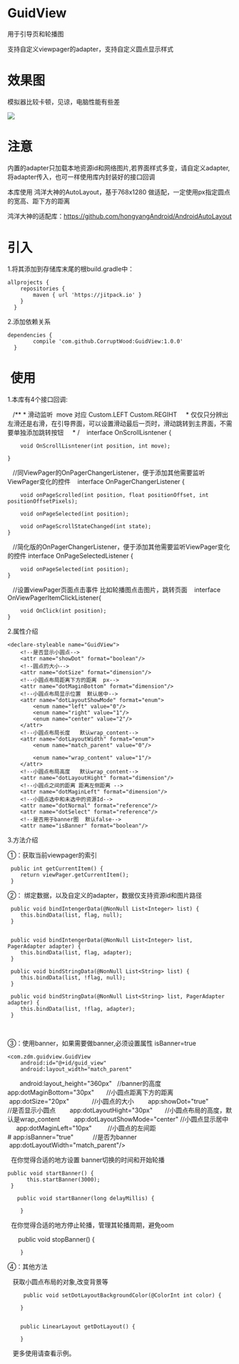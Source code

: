 # GuidView

用于引导页和轮播图

支持自定义viewpager的adapter，支持自定义圆点显示样式

# 效果图

模拟器比较卡顿，见谅，电脑性能有些差

<img src="https://github.com/CorruptWood/GuidView/blob/master/guidView.gif"/>

# 注意

内置的adapter只加载本地资源id和网络图片,若界面样式多变，请自定义adapter,将adapter传入，也可一样使用库内封装好的接口回调

本库使用 鸿洋大神的AutoLayout，基于768x1280 做适配，一定使用px指定圆点的宽高、距下方的距离

鸿洋大神的适配库：https://github.com/hongyangAndroid/AndroidAutoLayout



# 引入

1.将其添加到存储库末尾的根build.gradle中：

	allprojects {
		repositories {
        	maven { url 'https://jitpack.io' }
		}
	  }
  
2.添加依赖关系

    dependencies {
	        compile 'com.github.CorruptWood:GuidView:1.0.0'
	  }

#  使用

1.本库有4个接口回调:

    /**
     * 滑动监听  move 对应 Custom.LEFT Custom.REGIHT
     * 仅仅只分辨出左滑还是右滑，在引导界面，可以设置滑动最后一页时，滑动跳转到主界面，不需要单独添加跳转按钮
     *
      / 
    interface OnScrollLisntener {
    
        void OnScrollLisntener(int position, int move);
	
    }
    
    //同ViewPager的OnPagerChangerListener，便于添加其他需要监听ViewPager变化的控件
    interface OnPagerChangerListener {

        void onPageScrolled(int position, float positionOffset, int positionOffsetPixels);

        void onPageSelected(int position);

        void onPageScrollStateChanged(int state);
    }

    //简化版的OnPagerChangerListener，便于添加其他需要监听ViewPager变化的控件
    interface OnPageSelectedListener {
    
        void onPageSelected(int position);
    }

    //设置viewPager页面点击事件 比如轮播图点击图片，跳转页面
    interface OnViewPagerItemClickListener{
    
        void OnClick(int position);
    }
	
 2.属性介绍
 
 	<declare-styleable name="GuidView">
        <!--是否显示小圆点-->
        <attr name="showDot" format="boolean"/>
        <!--圆点的大小-->
        <attr name="dotSize" format="dimension"/>
        <!--小圆点布局距离下方的距离  px-->
        <attr name="dotMaginBottom" format="dimension"/>
        <!--小圆点布局显示位置  默认居中-->
        <attr name="dotLayoutShowMode" format="enum">
            <enum name="left" value="0"/>
            <enum name="right" value="1"/>
            <enum name="center" value="2"/>
        </attr>
        <!--小圆点布局长度   默认wrap_content-->
        <attr name="dotLayoutWidth" format="enum">
            <enum name="match_parent" value="0"/>

            <enum name="wrap_content" value="1"/>
        </attr>
        <!--小圆点布局高度   默认wrap_content-->
        <attr name="dotLayoutHight" format="dimension"/>
        <!--小圆点之间的距离 距离左侧距离 -->
        <attr name="dotMaginLeft" format="dimension"/>
        <!--小圆点选中和未选中的资源Id-->
        <attr name="dotNormal" format="reference"/>
        <attr name="dotSelect" format="reference"/>
        <!--是否用于banner图  默认false-->
        <attr name="isBanner" format="boolean"/>
	
	
3.方法介绍

 ①：获取当前viewpager的索引
 
     public int getCurrentItem() {
        return viewPager.getCurrentItem();
     }
     
 ②： 绑定数据，以及自定义的adapter，数据仅支持资源id和图片路径
 	
     public void bindIntengerData(@NonNull List<Integer> list) {
        this.bindData(list, flag, null);
     }


     public void bindIntengerData(@NonNull List<Integer> list, PagerAdapter adapter) {
        this.bindData(list, flag, adapter);
     }

     public void bindStringData(@NonNull List<String> list) {
        this.bindData(list, !flag, null);
     }

     public void bindStringData(@NonNull List<String> list, PagerAdapter adapter) {
        this.bindData(list, !flag, adapter);
     }
    
    
 ③：使用banner，如果需要做banner,必须设置属性 isBanner=true
 
 	<com.zdm.guidview.GuidView
        android:id="@+id/guid_view"
        android:layout_width="match_parent"
        android:layout_height="360px"   //banner的高度
       	app:dotMaginBottom="30px"       //小圆点距离下方的距离
        app:dotSize="20px"              //小圆点的大小
        app:showDot="true"              //是否显示小圆点
        app:dotLayoutHight="30px"       //小圆点布局的高度，默认是wrap_content
        app:dotLayoutShowMode="center"  //小圆点显示居中
        app:dotMaginLeft="10px"         //小圆点的左间距
       # app:isBanner="true"            //是否为banner
        app:dotLayoutWidth="match_parent"/>
	
   在你觉得合适的地方设置 banner切换的时间和开始轮播
   
   
   	public void startBanner() {
          this.startBanner(3000);
   	 }

       public void startBanner(long delayMillis) {
       
        }

   在你觉得合适的地方停止轮播，管理其轮播周期，避免oom
   
       public void stopBanner() {
      
    	}
	
	
 ④：其他方法
 	
    获取小圆点布局的对象,改变背景等


         public void setDotLayoutBackgroundColor(@ColorInt int color) {
   
        }

    
        public LinearLayout getDotLayout() {
          
        }
	
    更多使用请查看示例。
    
    
	

